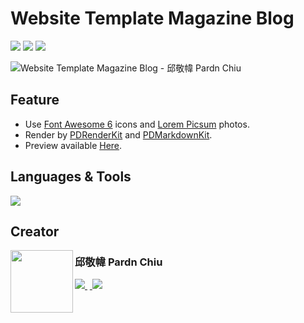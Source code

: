 # Website Template Magazine Blog

<img src="https://img.shields.io/github/repo-size/pardnchiu/web-template-magazine-blog?label=size&color=bb4444"> <img src="https://img.shields.io/github/license/pardnchiu/web-template-magazine-blog?label=license&color=44bb44"> <img src="https://img.shields.io/badge/creator-邱敬幃%20Pardn%20Chiu-4444bb">

![Website Template Magazine Blog - 邱敬幃 Pardn Chiu](https://repository-images.githubusercontent.com/667939292/6c3da983-1369-4941-8a6f-61f602fe6529)

## Feature

- Use [Font Awesome 6](https://fontawesome.com/v6/search) icons and [Lorem Picsum](https://picsum.photos) photos.
- Render by [PDRenderKit](https://pardnchiu.github.io/PDRenderKit/) and [PDMarkdownKit](https://pardnchiu.github.io/PDMarkdownKit/).
- Preview available [Here](https://pardnchiu.github.io/web-template-magazine-blog/).

## Languages & Tools

![](https://skillicons.dev/icons?i=html,css,sass,javascript,vscode)

## Creator

<a href="https://pardn.io">
<img align="left" src="https://pardn.io/image/head-s.jpg" width="100" height="100">
</a>

### 邱敬幃 Pardn Chiu

<a href="mailto:mail@pardn.ltd">
<img src="https://pardn.io/image/mail.svg">
</a>&nbsp<a href="https://linkedin.com/in/pardnchiu">
<img src="https://skillicons.dev/icons?i=linkedin">
</a>



